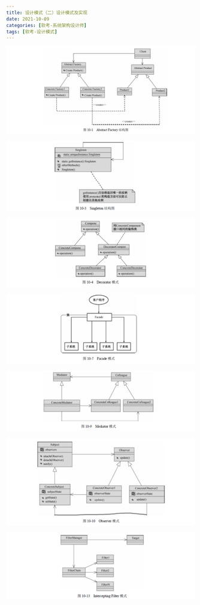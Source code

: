 ```yaml
---
title: 设计模式（二）设计模式及实现
date: 2021-10-09
categories: [软考-系统架构设计师]
tags: [软考-设计模式]
---
```


![](/images/ruankao/8-2.png)

![](/images/ruankao/8-3.png)

![](/images/ruankao/8-4.png)

![](/images/ruankao/8-5.png)

![](/images/ruankao/8-6.png)

![](/images/ruankao/8-7.png)

![](/images/ruankao/8-8.png)

